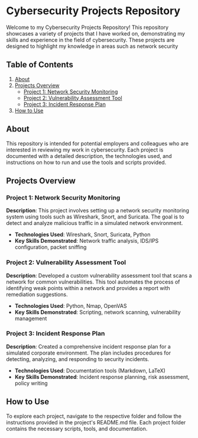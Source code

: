 # Cybersecurity Projects Repository

Welcome to my Cybersecurity Projects Repository! This repository showcases a variety of projects that I have worked on, demonstrating my skills and experience in the field of cybersecurity. These projects are designed to highlight my knowledge in areas such as network security

## Table of Contents

1. [About](#about)
2. [Projects Overview](#projects-overview)
   - [Project 1: Network Security Monitoring](#project-1-network-security-monitoring)
   - [Project 2: Vulnerability Assessment Tool](#project-2-vulnerability-assessment-tool)
   - [Project 3: Incident Response Plan](#project-3-incident-response-plan)
3. [How to Use](#how-to-use)

## About

This repository is intended for potential employers and colleagues who are interested in reviewing my work in cybersecurity. Each project is documented with a detailed description, the technologies used, and instructions on how to run and use the tools and scripts provided.

## Projects Overview

### Project 1: Network Security Monitoring

**Description**: This project involves setting up a network security monitoring system using tools such as Wireshark, Snort, and Suricata. The goal is to detect and analyze malicious traffic in a simulated network environment.

- **Technologies Used**: Wireshark, Snort, Suricata, Python
- **Key Skills Demonstrated**: Network traffic analysis, IDS/IPS configuration, packet sniffing

### Project 2: Vulnerability Assessment Tool

**Description**: Developed a custom vulnerability assessment tool that scans a network for common vulnerabilities. This tool automates the process of identifying weak points within a network and provides a report with remediation suggestions.

- **Technologies Used**: Python, Nmap, OpenVAS
- **Key Skills Demonstrated**: Scripting, network scanning, vulnerability management

### Project 3: Incident Response Plan

**Description**: Created a comprehensive incident response plan for a simulated corporate environment. The plan includes procedures for detecting, analyzing, and responding to security incidents.

- **Technologies Used**: Documentation tools (Markdown, LaTeX)
- **Key Skills Demonstrated**: Incident response planning, risk assessment, policy writing

## How to Use

To explore each project, navigate to the respective folder and follow the instructions provided in the project's README.md file. Each project folder contains the necessary scripts, tools, and documentation.


